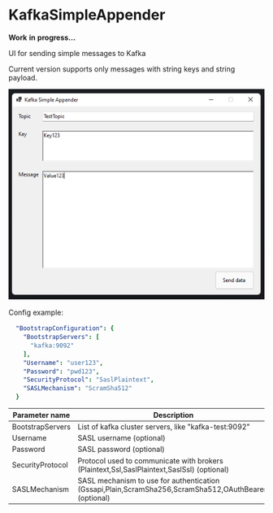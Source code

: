 # KafkaSimpleAppender

**Work** **in** **progress...**

UI for sending simple messages to Kafka

Current version supports only messages with string keys and string payload.

![Details](Example.png)

Config example:

```yaml
  "BootstrapConfiguration": {
    "BootstrapServers": [
      "kafka:9092"
    ],
    "Username": "user123",
    "Password": "pwd123",
    "SecurityProtocol": "SaslPlaintext",
    "SASLMechanism": "ScramSha512"
  }
```

| Parameter name | Description   |
| -------------- | ------------- |
| BootstrapServers | List of kafka cluster servers, like "kafka-test:9092"  |
| Username | SASL username (optional)  |
| Password | SASL password (optional)  |
| SecurityProtocol | Protocol used to communicate with brokers (Plaintext,Ssl,SaslPlaintext,SaslSsl) (optional)  |
| SASLMechanism | SASL mechanism to use for authentication (Gssapi,Plain,ScramSha256,ScramSha512,OAuthBearer) (optional)  |

